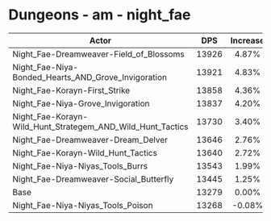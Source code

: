 # Dungeons - am - night_fae
| Actor | DPS | Increase |
|---|:---:|:---:|
|Night_Fae-Dreamweaver-Field_of_Blossoms|13926|4.87%|
|Night_Fae-Niya-Bonded_Hearts_AND_Grove_Invigoration|13921|4.83%|
|Night_Fae-Korayn-First_Strike|13858|4.36%|
|Night_Fae-Niya-Grove_Invigoration|13837|4.20%|
|Night_Fae-Korayn-Wild_Hunt_Strategem_AND_Wild_Hunt_Tactics|13730|3.40%|
|Night_Fae-Dreamweaver-Dream_Delver|13646|2.76%|
|Night_Fae-Korayn-Wild_Hunt_Tactics|13640|2.72%|
|Night_Fae-Niya-Niyas_Tools_Burrs|13543|1.99%|
|Night_Fae-Dreamweaver-Social_Butterfly|13445|1.25%|
|Base|13279|0.00%|
|Night_Fae-Niya-Niyas_Tools_Poison|13268|-0.08%|
